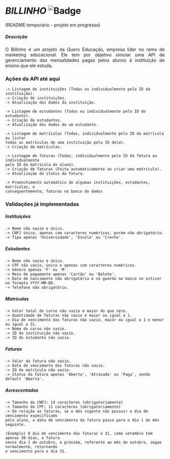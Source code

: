 # *BILLINHO* ![Badge](file:///home/thiago/Downloads/349d1c8e-f724-4154-b4a1-10ced99e06e5-1573224363163.png)

(README temporário - projeto em progresso)

##### Descrição 
<p align="justify"> O Billinho é um projeto da Quero Educação, empresa líder no 
ramo de marketing educacional. Ele tem por objetivo simular uma API de gerenciamento
das mensalidades pagas pelos alunos á instituição de ensino que ele estuda. </p>

### Ações da API até aqui
	-> Listagem de instituições (Todas ou individualmente pelo ID da instituição).
	-> Criação de instituições.
	-> Atualização dos dados da instituição.

	-> Listagem de estudantes (Todos ou individualmente pelo ID do estudante).
	-> Criação de estudantes.
	-> Atualização dos dados de um estudante.

	-> Listagem de matrículas (Todas, individualmente pelo ID da matrícula ou listar
	todas as matrículas de uma instituição pelo ID dela).
	-> Criação de matrículas.

	-> Listagem de faturas (Todas, individualmente pelo ID da fatura ou individualmente
	pelo ID da matrícula do aluno).
	-> Criação de faturas (Feita automaticamente ao criar uma matrícula).
	-> Atualização do status da fatura.

	-> Preenchimento automático de algumas instituições, estudantes, matrículas, e 
	consequentemente, faturas no banco de dados 

### Validações já implementadas
#####	Instituições
	-> Nome não vazio e único.
	-> CNPJ único, apenas com caracteres numéricos, porém não obrigatório.
	-> Tipo apenas 'Universidade', 'Escola' ou 'Creche'.

#####   Estudantes
	-> Nome não vazio e único.
	-> CPF não vazio, único e apenas com caracteres numéricos.
	-> Gênero apenas 'F' ou 'M'.
	-> Meio de pagamanto apenas 'Cartão' ou 'Boleto'.
	-> Data de nascimento não obrigatória e só guarda no banco se estiver no formato YYYY-MM-DD.
	-> Telefone não obrigatório.

#####	Matrículas
	-> Valor total do curso não vazio e maior do que zero.
	-> Quantidade de faturas não vazio e maior ou igual a 1.
	-> Dia de vencimento das faturas não vazio, maior ou igual a 1 e menor ou igual a 31. 
	-> Nome do curso não vazio.
	-> ID da instituição não vazio.
	-> ID do estudante não vazio.

#####	Faturas
	-> Valor da fatura não vazio.
	-> Data de vencimento das faturas não vazio.
	-> ID da matrícula não vazio.
	-> Status da fatura apenas 'Aberta', 'Atrasada' ou 'Paga', sendo default 'Aberta'.

#####   Acrescentadas
	-> Tamanho do CNPJ: 14 caracteres (obrigatoriamente)
	-> Tamanho do CPF: 11 caracteres (obrigatoriamente)
	-> Em relação as faturas, se o mês vigente não possuir o dia de vencimento especificado 
	pelo aluno, a data de vencimento da fatura passa para o dia 1 do mês seguinte.

	(Exemplo) O dia de vencimento das faturas é 31, como setembro tem apenas 30 dias, a fatura 
	vence dia 1 de outubro, a próxima, referente ao mês de outubro, segue normalmente, retornando 
	o vencimento para o dia 31.

